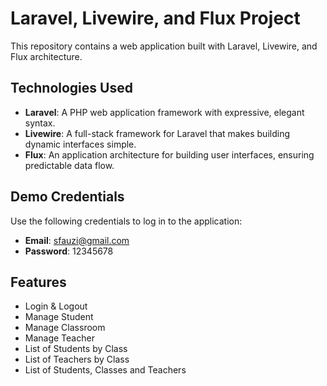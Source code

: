 # Laravel, Livewire, and Flux Project

This repository contains a web application built with Laravel, Livewire, and Flux architecture.

## Technologies Used

- **Laravel**: A PHP web application framework with expressive, elegant syntax.
- **Livewire**: A full-stack framework for Laravel that makes building dynamic interfaces simple.
- **Flux**: An application architecture for building user interfaces, ensuring predictable data flow.

## Demo Credentials

Use the following credentials to log in to the application:

- **Email**: sfauzi@gmail.com
- **Password**: 12345678

## Features

- Login & Logout
- Manage Student
- Manage Classroom
- Manage Teacher
- List of Students by Class
- List of Teachers by Class
- List of Students, Classes and Teachers

